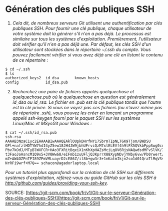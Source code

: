 # Génération des clés publiques SSH


1. _Cela dit, de nombreux serveurs Git utilisent une authentification par clés publiques SSH. Pour fournir une clé publique, chaque utilisateur de votre système doit la générer s'il n'en a pas déjà. Le processus est similaire sur tous les systèmes d'exploitation. Premièrement, l'utilisateur doit vérifier qu'il n'en a pas déjà une. Par défaut, les clés SSH d'un utilisateur sont stockées dans le répertoire ~/.ssh du compte. Vous pouvez facilement vérifier si vous avez déjà une clé en listant le contenu de ce répertoire :_

``` 
$ cd ~/.ssh
$ ls
authorized_keys2  id_dsa       known_hosts
config            id_dsa.pub
```
2. _Recherchez une paire de fichiers appelés quelquechose et quelquechose.pub où le quelquechose en question est généralement id_dsa ou id_rsa. Le fichier en .pub est la clé publique tandis que l'autre est la clé privée. Si vous ne voyez pas ces fichiers (ou n'avez même pas de répertoire .ssh), vous pouvez les créer en lançant un programme appelé ssh-keygen fourni par le paquet SSH sur les systèmes Linux/Mac et MSysGit pour Windows :_

```
$ cat ~/.ssh/id_rsa.pub
ssh-rsa AAAAB3NzaC1yc2EAAAABIwAAAQEAklOUpkDHrfHY17SbrmTIpNLTGK9Tjom/BWDSU
GPl+nafzlHDTYW7hdI4yZ5ew18JH4JW9jbhUFrviQzM7xlELEVf4h9lFX5QVkbPppSwg0cda3
Pbv7kOdJ/MTyBlWXFCR+HAo3FXRitBqxiX1nKhXpHAZsMciLq8V6RjsNAQwdsdMFvSlVK/7XA
t3FaoJoAsncM1Q9x5+3V0Ww68/eIFmb1zuUFljQJKprrX88XypNDvjYNby6vw/Pb0rwert/En
mZ+AW4OZPnTPI89ZPmVMLuayrD2cE86Z/il8b+gw3r3+1nKatmIkjn2so1d01QraTlMqVSsbx
NrRFi9wrf+M7Q== schacon@agadorlaptop.local
```
_Pour un tutoriel plus approfondi sur la création de clé SSH sur différents systèmes d'exploitation, référez-vous au guide GitHub sur les clés SSH à http://github.com/guides/providing-your-ssh-key._

SOURCE: [https://git-scm.com/book/fr/v1/Git-sur-le-serveur-Génération-des-clés-publiques-SSH](https://git-scm.com/book/fr/v1/Git-sur-le-serveur-Génération-des-clés-publiques-SSH)


